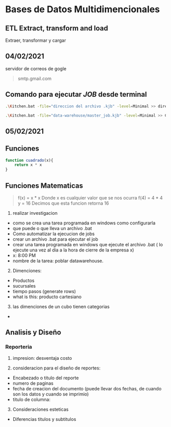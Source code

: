 # Bases de Datos Multidimencionales

## ETL Extract, transform and load 
Extraer, transformar y cargar
## 04/02/2021
servidor de correos de gogle 
> smtp.gmail.com

## Comando para ejecutar *JOB* desde terminal 

```bash
.\Kitchen.bat -file="direccion del archivo .kjb" -level=Minimal >> direccion de el archivo donde se desea tener el registrolog.txt
```

```bash
.\Kitchen.bat -file="data-warehouse/master_job.kjb" -level=Minimal >> C:\Data_integration\data-warehouse\log.txt
```
## 05/02/2021

## Funciones
```javascript
function cuadrado(x){
    return x * x 
}
```
## Funciones Matematicas
> f(x) = x * x
Donde x es cualquier valor que se nos ocurra
> f(4) = 4 * 4
> y = 16
Decimos que esta funcion retorna 16

1. realizar investigacion
- como se crea una tarea programada en windows como configurarla
- que puede o que lleva un archivo .bat
- Como automatizar la ejecucion de jobs
- crear un archivo .bat para ejecutar el job
- crear una tarea programada en windows que ejecute el archivo .bat ( lo ejecute una vez al dia a la hora de cierre de la empresa x)
- x: 8:00 PM 
- nombre de la tarea: poblar datawarehouse. 
2. Dimenciones:
- Productos
- sucursales
- tiempo pasos (generate rows)
- what is this: producto cartesiano 
3. las dimenciones de un cubo tienen categorias
- 
## Analisis y Diseño 

### Reporteria 
1. impresion: desventaja costo

2. consideracion para el diseño de reportes:
- Encabezado o titulo del reporte
- numero de paginas
- fecha de creacion del documento (puede llevar dos fechas, de cuando son los datos y cuando se imprimio)
- titulo de columna:  
3. Consideraciones esteticas 
- Diferencias titulos y subtitulos
